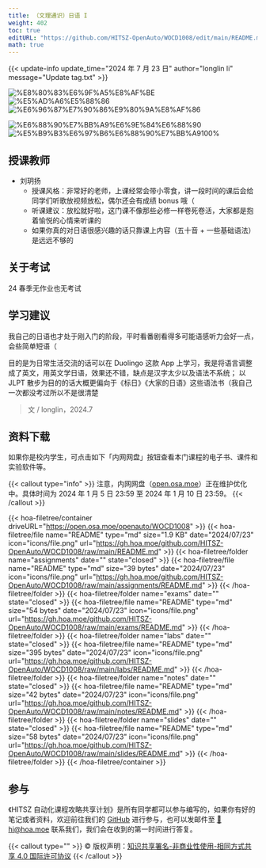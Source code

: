 ```yaml
---
title: （文理通识）日语 I
weight: 402
toc: true
editURL: "https://github.com/HITSZ-OpenAuto/WOCD1008/edit/main/README.md"
math: true
---
```


{{< update-info update_time="2024 年 7 月 23 日" author="longlin li" message="Update tag.txt" >}}

<!--
1. 通过 [Shields.io](https://shields.io/) 生成如下的徽章，标注课程的基本信息。
2. 请根据课程的具体内容增删仓库的子文件夹。子文件夹建议使用小写英文，并且添加 README.md。
3. 关于课程的描述可以不止以下几个方面，酌情增删。
4. hoa.moe 生成本课程对应页面后，请将页面链接复制到 GitHub 仓库的 About/Website 中。
5. 可以在 GitHub 页面的 About/Topics 中为课程添加话题名称。
-->

<div class="img-div hx-mt-4 hx-flex-row hx-justify-start hx-items-center">

![%E8%80%83%E6%9F%A5%E8%AF%BE](https://img.shields.io/badge/%E8%80%83%E6%9F%A5%E8%AF%BE-green)
![%E5%AD%A6%E5%88%86](https://img.shields.io/badge/%E5%AD%A6%E5%88%86-2-moccasin)
![%E6%96%87%E7%90%86%E9%80%9A%E8%AF%86](https://img.shields.io/badge/%E6%96%87%E7%90%86%E9%80%9A%E8%AF%86-orange)

![%E6%88%90%E7%BB%A9%E6%9E%84%E6%88%90](https://img.shields.io/badge/%E6%88%90%E7%BB%A9%E6%9E%84%E6%88%90-gold)
![%E5%B9%B3%E6%97%B6%E6%88%90%E7%BB%A9100%](https://img.shields.io/badge/%E5%B9%B3%E6%97%B6%E6%88%90%E7%BB%A9-100%25-wheat)



</div>

## 授课教师

- 刘玥扬
  - 授课风格：非常好的老师，上课经常会带小零食，讲一段时间的课后会给同学们听歌放视频放松，偶尔还会有成绩 bonus 哦（
  - 听课建议：放松就好啦，这门课不像那些必修一样卷死卷活，大家都是抱着愉悦的心情来听课的
  - 如果你真的对日语很感兴趣的话只靠课上内容（五十音 + 一些基础语法）是远远不够的

## 关于考试

24 春季无作业也无考试

## 学习建议

我自己的日语也才处于刚入门的阶段，平时看番剧看得多可能语感听力会好一点，会些简单短语（

目的是为日常生活交流的话可以在 Duolingo 这款 App 上学习，我是将语言调整成了英文，用英文学日语，效果还不错，缺点是汉字太少以及语法不系统；
以 JLPT 散步为目的的话大概更偏向于《标日》《大家的日语》这些语法书（我自己一次都没考过所以不是很清楚

> 文 / longlin，2024.7

## 资料下载

如果你是校内学生，可点击如下「内网网盘」按钮查看本门课程的电子书、课件和实验软件等。

{{< callout type="info" >}}
  注意，内网网盘（[open.osa.moe](https://open.osa.moe/openauto)）正在维护优化中。具体时间为 2024 年 1 月 5 日 23:59 至 2024 年 1 月 10 日 23:59。
{{< /callout >}}

{{< hoa-filetree/container driveURL="https://open.osa.moe/openauto/WOCD1008" >}}
  {{< hoa-filetree/file name="README" type="md" size="1.9 KB" date="2024/07/23" icon="icons/file.png" url="https://gh.hoa.moe/github.com/HITSZ-OpenAuto/WOCD1008/raw/main/README.md" >}}
  {{< hoa-filetree/folder name="assignments" date="" state="closed" >}}
    {{< hoa-filetree/file name="README" type="md" size="39 bytes" date="2024/07/23" icon="icons/file.png" url="https://gh.hoa.moe/github.com/HITSZ-OpenAuto/WOCD1008/raw/main/assignments/README.md" >}}
  {{< /hoa-filetree/folder >}}
  {{< hoa-filetree/folder name="exams" date="" state="closed" >}}
    {{< hoa-filetree/file name="README" type="md" size="54 bytes" date="2024/07/23" icon="icons/file.png" url="https://gh.hoa.moe/github.com/HITSZ-OpenAuto/WOCD1008/raw/main/exams/README.md" >}}
  {{< /hoa-filetree/folder >}}
  {{< hoa-filetree/folder name="labs" date="" state="closed" >}}
    {{< hoa-filetree/file name="README" type="md" size="395 bytes" date="2024/07/23" icon="icons/file.png" url="https://gh.hoa.moe/github.com/HITSZ-OpenAuto/WOCD1008/raw/main/labs/README.md" >}}
  {{< /hoa-filetree/folder >}}
  {{< hoa-filetree/folder name="notes" date="" state="closed" >}}
    {{< hoa-filetree/file name="README" type="md" size="42 bytes" date="2024/07/23" icon="icons/file.png" url="https://gh.hoa.moe/github.com/HITSZ-OpenAuto/WOCD1008/raw/main/notes/README.md" >}}
  {{< /hoa-filetree/folder >}}
  {{< hoa-filetree/folder name="slides" date="" state="closed" >}}
    {{< hoa-filetree/file name="README" type="md" size="58 bytes" date="2024/07/23" icon="icons/file.png" url="https://gh.hoa.moe/github.com/HITSZ-OpenAuto/WOCD1008/raw/main/slides/README.md" >}}
  {{< /hoa-filetree/folder >}}
{{< /hoa-filetree/container >}}

## 参与

《HITSZ 自动化课程攻略共享计划》是所有同学都可以参与编写的，如果你有好的笔记或者资料，欢迎前往我们的 [GitHub](https://github.com/HITSZ-OpenAuto) 进行参与，也可以发邮件至 [📮hi@hoa.moe](mailto:hi@hoa.moe) 联系我们，我们会在收到的第一时间进行答复。

{{< callout type="" >}}
  © 版权声明：[知识共享署名-非商业性使用-相同方式共享 4.0 国际许可协议](https://creativecommons.org/licenses/by-nc-sa/4.0/)
{{< /callout >}}
